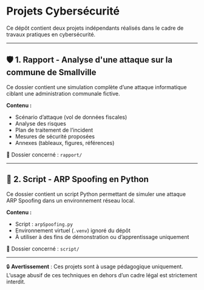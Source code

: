 # Projets Cybersécurité

Ce dépôt contient deux projets indépendants réalisés dans le cadre de travaux pratiques en cybersécurité.

---

## 🛡️ 1. Rapport - Analyse d'une attaque sur la commune de Smallville

Ce dossier contient une simulation complète d’une attaque informatique ciblant une administration communale fictive.

**Contenu :**
- Scénario d’attaque (vol de données fiscales)
- Analyse des risques
- Plan de traitement de l’incident
- Mesures de sécurité proposées
- Annexes (tableaux, figures, références)

📁 Dossier concerné : `rapport/`

---

## 🧪 2. Script - ARP Spoofing en Python

Ce dossier contient un script Python permettant de simuler une attaque ARP Spoofing dans un environnement réseau local.

**Contenu :**
- Script : `arpSpoofing.py`
- Environnement virtuel (`.venv`) ignoré du dépôt
- À utiliser à des fins de démonstration ou d’apprentissage uniquement

📁 Dossier concerné : `script/`

---

🔒 **Avertissement** : Ces projets sont à usage pédagogique uniquement. L’usage abusif de ces techniques en dehors d’un cadre légal est strictement interdit.
